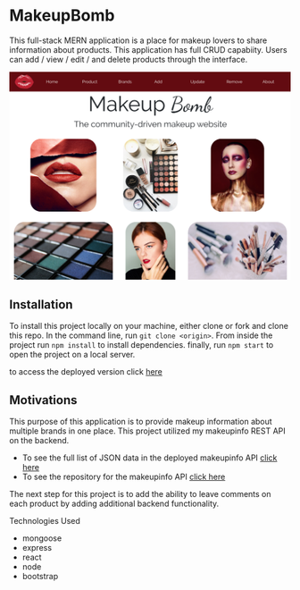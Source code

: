 # MakeupBomb

This full-stack MERN application is a place for makeup lovers to share information about products. This application has full CRUD capabiity. Users can add / view / edit / and delete products through the interface.

![application picture](./src/images/makeup_bomb.png)

## Installation

To install this project locally on your machine, either clone or fork and clone this repo. In the command line, run `git clone <origin>`. From inside the project run `npm install` to install dependencies. finally, run `npm start` to open the project on a local server.

to access the deployed version click [here](https://quizzical-goldstine-b0be04.netlify.com/)

## Motivations

This purpose of this application is to provide makeup information about multiple brands in one place. This project utilized my makeupinfo REST API on the backend.

- To see the full list of JSON data in the deployed makeupinfo API [click here](https://makeupinfo.herokuapp.com/product)
- To see the repository for the makeupinfo API [click here](https://github.com/karenheyn/MakeupAPI)

The next step for this project is to add the ability to leave comments on each product by adding additional backend functionality.

Technologies Used

- mongoose
- express
- react
- node
- bootstrap
